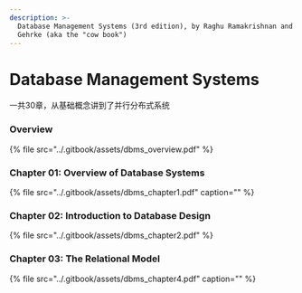 ```yaml
---
description: >-
  Database Management Systems (3rd edition), by Raghu Ramakrishnan and Johannes
  Gehrke (aka the "cow book")
---
```


# Database Management Systems

一共30章，从基础概念讲到了并行分布式系统

### Overview

{% file src="../.gitbook/assets/dbms\_overview.pdf" %}

### Chapter 01: Overview of Database Systems

{% file src="../.gitbook/assets/dbms\_chapter1.pdf" caption="" %}

### Chapter 02: Introduction to Database Design

{% file src="../.gitbook/assets/dbms\_chapter2.pdf" %}

### Chapter 03: The Relational Model

{% file src="../.gitbook/assets/dbms\_chapter4.pdf" caption="" %}



